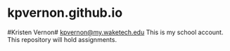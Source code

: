 # kpvernon.github.io
#Kristen Vernon#
kpvernon@my.waketech.edu
This is my school account.
This repository will hold assignments.